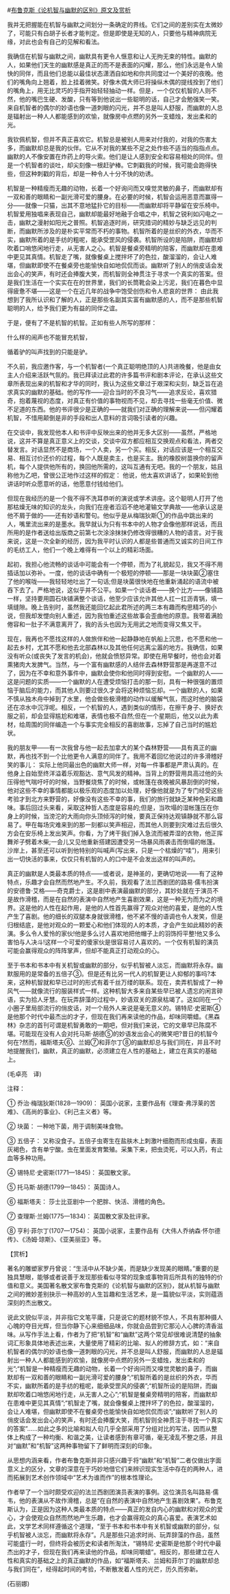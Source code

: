 #[布鲁克斯《论机智与幽默的区别》原文及赏析](https://www.vrrw.net/wx/12171.html)

我并无把握能在机智与幽默之间划分一条确定的界线。它们之间的差别实在太微妙了，可能只有白胡子长者才能判定。但是即使是无知的人，只要他与精神病院无缘，对此也会有自己的见解和看法。

我确信在机智与幽默之间，幽默具有更令人惬意和让人无拘无束的特性。幽默的人，如果他们天生的幽默感是真正的而不是表面的闪耀，那么，他们永远是令人愉快的同伴，而且他们总能以最佳状态潇洒自如地和你共同度过一个美好的夜晚。他们的嘴角向上翘着，脸上挂着微笑。好像木偶大师已将操纵木偶的提线拴到了他们的嘴角上，用无比灵巧的手指开始轻轻抽动一样。但是，一个仅仅机智的人则不然，他的嘴巴生硬、发酸，只有等到他说出一些聪明的话，自己才会勉强笑一笑。来自机智者的偶尔的妙语也像一道刺眼的闪光，并不总是叫人舒服，而幽默的人总是辐射出一种人人都能感到的欢愉，就像房中点燃的另外一支蜡烛，发出柔和的光。

我钦佩机智，但并不真正喜欢它。机智总是被别人用来对付我的，对我的伤害太多，而幽默却总是我的伙伴。它从不对我的某些不足之处作些不适当的指指点点。幽默的人不像安置在炸药上的导火索。他们是让人感到安全和容易相处的同伴。但是一个机智者的谈吐，却尖刻像一根赶驴棒。它刺戳我的时候，我可能会跑得快些，但这种刺戳的背后，却是一种令人十分不快的劝诱。



机智是一种精瘦而无趣的动物，长着一个好询问而又嗅觉灵敏的鼻子，而幽默却有一双和善的眼睛和一副光滑可爱的腰身。在必要的时候，机智会运用恶意而赢得一分——就像一只猫，出其不意地猛扑它的目标——而幽默却将平静留在安乐椅中。机智爱用独唱来表现自己，幽默却能最好地融于合唱之中，机智之锐利如闪电之一击，幽默之漫射如阳光之普照。机智追逐时尚，研究措词的精妙与缺乏远见的判断，而幽默所涉及的是朴实平常而不朽的事物。机智所着的是丝织的外衣，华而不实，幽默所着的是手纺的粗呢，能承受罡风的侵袭。机智所设的是陷阱，而幽默却吹着口哨悠闲地行走，从无害人之心。机智是餐桌旁精明的陪客，而幽默却在患难中更见其真情。机智走了嘴，就像餐桌上搅拌坏了的色拉，酸溜溜的，会让人难堪，但幽默即使不在餐桌旁也能愉快自如地侃侃而谈。幽默听了别人的俏皮话会发出会心的笑声，有时还会捧腹大笑，而机智则全神贯注于寻求一个真实的答案。但是我们生活在一个实实在在的世界里，我们的长筒靴会染上污泥，我们在暮色中显得疲惫不堪——这是一个在近几年的战争中饱受创伤和令人悲哀的世界： 由此我想到了我所认识和了解的人，正是那些名副其实富有幽默感的人，而不是那些机智聪明的人，给予我们更为有益的同伴之谊。

于是，便有了不是机智的机智。正如有些人所写的那样：

什么样的闹声也不能冒充机智，

循着驴的叫声找到的只能是驴。

不久前，我应邀作客，与一个机智者(一个真正聪明绝顶的人)共进晚餐，他是由女主人介绍来活跃气氛的。我已拜读过此君的许多篇书评和剧本评论，在承认这些文章所表现出来的机智和才华的同时，我认为这些文章过于艰深和尖刻，缺乏旨在追求真实的幽默的基础。他的写作——迎合当时的不良习气——追求反论，喜欢猎奇，抱着蔑视的态度，对真正有价值的事物视而不见，却去寻找一些毫无价值、微不足道的东西。他的书评很少是正确的——就我们对正确的理解来说——但闪耀着机智，不惜用颠倒是非的手段和出人意料的言词吸引读者的兴趣。

在交谈中，我发现他本人和书评中反映出来的他并无多大区别——虽然，严格地说，这并不算是真正意义上的交谈，交谈中双方都应相互交换观点和看法，两者交替发言。对话显然不是商场，一个人卖，另一个买。相反，对话应该是一个相互交易、相互讨价还价的过程，每个人既是卖主，也是买主。我的橡胶树苗换你的留声机，每个人提供他所有的，换回他所需的，这叫互通有无吧。我的一个朋友，姑且称他为乙吧，曾很公正地作过这样的假定： 他说，他太喜欢讲话了，如果轮到他讲话时听众愿意听的话，他愿意付钱给他们。

但现在我经历的是一个我不得不洗耳恭听的演说或学术讲座。这个聪明人打开了他那枯燥无味的知识的龙头，向我们在座者滔滔不绝地灌输文学典故——他承认这是他不屑于做的——还有妙语和警句。他似乎是从梅瑞狄斯①的作品中跳出来的人，嘴里流出来的是墨水。我早就认为只有书本中的人物才会像他那样说话，而且所用的是作者送给出版商之前第七次涂涂抹抹仍修改得很糟的人物的语言。对于我来说，这是一次全新的经历，因为我平时认识的人都是些普通而又诚实的日间工作的毛纺工人，他们一个晚上难得有一个以上的精彩场面。

起初，我担心他流畅的谈话中可能会有一个停顿，而为了礼貌起见，我又不得不用插话加以弥补。一度，他的谈话中确有一个极短的停顿——那是一块块菌②塞住了他的喉咙——我轻轻地吐出了一句话;但是块菌很快地在他重新涌起的语流中被吞下去了。严格地说，这似乎并不公平。如果一个谈话者——换个比方——像铺路一样，坚持要用圆石块铺满整个谈话，他至少应该允许其他人扛一扛沥青锅，填一填缝隙。晚上告别时，虽然我还能回忆起此君所述的两三本有趣而构思精巧的小说，但我却发憷向别人重述，因为我怕重述这些故事会歪曲他的原意。我带着满脸倦容和一肚子不满意离开了，我的舌头也因为无用武之地而变得又焦又干。

现在，我再也不愿找这样的人做旅伴和他一起静静地在帆船上沉思，也不愿和他一起去乡村，尤其不愿和他去北部森林以及其他任何远离尘嚣的地方。我确信，如果没有听众(或丧失了发言的机会)，他就会愤怒异常。即使在用早餐时，他也会对着熏猪肉大发脾气。当然，与一个富有幽默感的人结伴去森林野营那是再遂意不过了，因为在不幸和意外事件中，幽默会使你和他同时得到安慰。一个幽默的人——这是问题的实质——一个幽默的人在遭受烦恼打击的那一刻，具有一种很强的置烦恼于脑后的能力，而其他人则要过很久才会将这种烦恼忘却。一个幽默的人，如果不慎从独木舟中掉到了水里，他会做些极滑稽的动作以缓解气氛，而这时他的脑袋还在凉水中沉浮呢。相反，一个机智的人，遇到类似的情形，在擦干身子、换好衣服之前，却会显得尴尬和难堪，表情也极不自然;但在一个星期后，他又以此为素材，给周围的同伴编造一个与事实完全相反的喜剧故事，忘掉了自己当时的尴尬状。

我的朋友甲——有一次我曾与他一起去加拿大的某个森林野营——具有真正的幽默，再也找不到一个比他更令人满意的同伴了。我用不着回忆他说过的许多滑稽好笑的事儿： 实际上他同最出色的幽默大师一样，对每一件事都是严肃认真的。在他身上自始至终洋溢着乐观豁达、意气风发的精神。当背上的野营用具高过他的头压得他气喘吁吁的时候，当野餐烧焦了的时候，或帐篷在夜晚被风暴刮倒的时候，他对这些不幸的事情都能以极乐观的态度加以处理，好像他就是为了专门经受这些考验才到北方来野营的，好像没有这些不幸的事，我们的旅行就缺乏某种色彩和趣味。事后回过头来看，采取这种哲人态度是容易的;但是，当吹塌的湿帐篷压在你身上的时候，当滂沱的大雨向你头顶倾泻的时候，要真正保持达观镇静就不那么容易了。甲在每场灾难来到的那一刻都以笑声相迎，而其他人则要到灾难过去后很久方会在安乐椅上发出笑声。你看，为了烤干我们掉入急流而被弄湿的衣物，他正挥舞斧子劈着木柴;一会儿又见他重新搭建因遭受另一场暴风雨袭击而倒塌的帐篷。沙岸上，甚至还可以听到他特别的叫喊声(写出来，只是一个枯燥的“哇”)，用来引出一切快活的事来，仅仅只有机智的人的口中是不会发出这样的叫声的。

真正的幽默是人类最本质的特点——或者说，是神圣的，更确切地说——有了这种特点，乐趣才会自然而然地产生。不久前，我观看了法兰西剧团的路易·儒韦扮演的安德鲁·艾格——奇克爵士，这是剧中表演最幽默的部分，其妙处就在于演员不是故作滑稽，而是在自然的表演中自然地产生喜剧效果，这是一种无为而为之的境界。这是他的人性在起作用，是他的人性首先赢得了观众对他的喜爱，是他的人性产生了喜剧。他的细长的双腿本身就很滑稽，他不紧不慢的语调也令人发笑，但是归根结底，是他对观众的一颗爱心和他们体现的人的本质，才会产生如此精妙的表演。多么令人爱怜的家伙!他是多么讨人喜欢地把他帽子上的羽饰捋平整!他又多么害怕与人决斗!这样一个可爱的傻家伙是很容易讨人喜欢的。一个仅有机智的演员可能会赢得观众的阵阵掌声，但却不能真正打动观众的心。

至于书本和书本中有关机智或幽默的部分，似乎机智被人淡忘，而幽默将永存。幽默服用的是常备的五倍子③。但是还有比另一代人的机智更让人抑郁的事吗?本来，这种机智就和早已过时的形式有着千丝万缕的联系。现在，卖弄机智成了一种风气——就像流行的服装样式一样。这种机智大多来自某些早已被人遗忘的闲言碎语，实为拾人牙慧。在玩弄辞藻的过程中，妙语双关的源泉枯竭了。这如同在一个小圈子里局部流行的俏皮话，对一个局外人来说是毫无意义的。锡特尼·史密斯④是他那个时代中最杰出的才子，但现在我们再来读他的作品，却味同嚼蜡。《黑森林》杂志的首刊可谓是机智勇敢的一期吧，但对我们来说，它的文章早已陈腐不堪。可能现在没有人会对托马斯·胡德⑤的妙语发出会心的微笑吧?昔日的机智今何在?然而，福斯塔夫⑥、兰姆⑦和菲尔丁⑧的幽默却总与我们同在，并且不时地提醒我们，幽默，真正的幽默，必须建立在人性的基础上，建立在真实的基础上。

(毛卓亮　译)

注释：

① 乔治·梅瑞狄斯(1828—1909)： 英国小说家，主要作品有《理查·弗浮莱的苦难》、《高尚的事业》、《利己主义者》等。

② 块菌： 一种地下菌，用于调制美味食物。

③ 五倍子： 又称没食子。五倍子虫寄生在盐肤木上刺激叶细胞而形成虫瘿，表面灰褐色，含有单宁酸。虫在里面发育繁殖。采集下来，把虫烫死，可以入药，有止血等多种功用。

④ 锡特尼·史密斯(1771—1845)： 英国散文家。

⑤ 托马斯·胡德(1799—1845)： 英国诗人。

⑥ 福斯塔夫： 莎士比亚剧中一个肥胖、快活、滑稽的角色。

⑦ 查理斯·兰姆(1775—1834)： 英国散文家及批评家。

⑧ 亨利·菲尔丁(1707—1754)： 英国小说家，主要作品有《大伟人乔纳森·怀尔德传》、《汤姆·琼斯》、《亚美丽亚》等。

【赏析】

著名的雕塑家罗丹曾说：“生活中从不缺少美，而是缺少发现美的眼睛。”重要的是独具慧眼，能够或者说善于发现那些看似寻常的现象或事物背后所具有的独特的价值和意义。美国著名散文家布鲁克斯的《论机智与幽默的区别》，就从机智与幽默之间的微妙差别抉示一种高妙的人生旨趣和生活艺术，是一篇貌似平淡，实则蕴涵深刻的杰出散文。

说此文貌似平淡，并非指它文笔平庸，只是说它的题材貌不惊人，不具有那种摄人心魄的夺目光辉，但当你静下心来细细品味，你就会品尝到它那沁人心脾的清香滋味。从写作手法上看，作者为了把“机智”和“幽默”这两个常见却很难说清楚的抽象词汇形象具体地表述出来，大量使用了精彩的比喻、拟人的修辞方式，如：“来自机智者的偶尔的妙语也像一道刺眼的闪光，并不总是叫人舒服，而幽默的人总是辐射出一种人人都能感到的欢愉，就像房中点燃的另外一支蜡烛，发出柔和的光”;“机智是一种精瘦而无趣的动物，长着一个好询问而又嗅觉灵敏的鼻子，而幽默却有一双和善的眼睛和一副光滑可爱的腰身”;“机智所着的是丝织的外衣，华而不实，幽默所着的是手纺的粗呢，能承受罡风的侵袭”;“机智所设的是陷阱，而幽默却吹着口哨悠闲地行走，从无害人之心”;“机智是餐桌旁精明的陪客，而幽默却在患难中更见其真情”;“机智走了嘴，就会像餐桌上搅拌坏了的色拉，酸溜溜的，会让人难堪，但幽默即使不在餐桌旁也能愉快自如地侃侃而谈”;“幽默听了别人的俏皮话会发出会心的笑声，有时还会捧腹大笑，而机智则全神贯注于寻找一个真实的答案”……如此之多的比喻和拟人句几乎全部采用了分组对比的写法，因而从整体上构成了一种均衡、和谐之美，让读者感到有章可循，毫无凌乱不整之感，并且对“幽默”和“机智”这两种事物留下了鲜明而深刻的印象。

从思想内涵来看，作者布鲁克斯并非只感兴趣于将“幽默”和“机智”二者仅做出字面意义上的区分，文章的深意在于巧妙地借它们来辨识现实生活中存在的两种人，进而拓展到艺术创作领域中“艺术为谁而作”的根本性理论。

作者举了一个当时颇受欢迎的法兰西剧团演员表演的事例。这位演员名叫路易·儒韦，他的表演从不故作滑稽，总是“在自然的表演中自然地产生喜剧效果”。布鲁克斯认为，正是因为这种人类最本质的特点——真正的发自内心的幽默和对观众的爱心，才会使观众自然而然地产生乐趣，也才会赢得观众的真心喜爱。表演艺术如此，文学艺术同样遵循这个道理，“至于书本和书本中有关机智或幽默的部分，似乎机智被人淡忘，而幽默将永存”。凡是那些只追求时尚、玩弄辞藻的作品，虽然可能盛行一时，但终将会被历史和读者所淘汰，“锡特尼·史密斯是他那个时代中最杰出的才子，但现在我们再来读他的作品，却味同嚼蜡”。相反的，那些建立在人性和真实的基础之上的真正幽默的作品，如“福斯塔夫、兰姆和菲尔丁的幽默却总与我们同在”，经得起时间的考验，不断散发着人性的光芒，历久而弥新。

(石丽娜)

